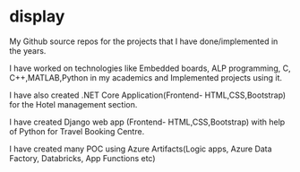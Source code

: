 # display
My Github source repos for the projects that I have done/implemented in the years. 

I have worked on technologies like Embedded boards, ALP programming, C, C++,MATLAB,Python in my academics and Implemented projects using it.

I have also created .NET Core Application(Frontend- HTML,CSS,Bootstrap) for the Hotel management section.

I have created Django web app (Frontend- HTML,CSS,Bootstrap) with help of Python for Travel Booking Centre.

I have created many POC using Azure Artifacts(Logic apps, Azure Data Factory, Databricks, App Functions etc)
